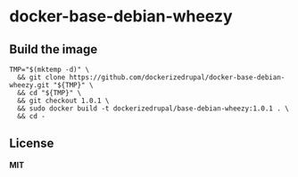 # docker-base-debian-wheezy

## Build the image

    TMP="$(mktemp -d)" \
      && git clone https://github.com/dockerizedrupal/docker-base-debian-wheezy.git "${TMP}" \
      && cd "${TMP}" \
      && git checkout 1.0.1 \
      && sudo docker build -t dockerizedrupal/base-debian-wheezy:1.0.1 . \
      && cd -

## License

**MIT**
